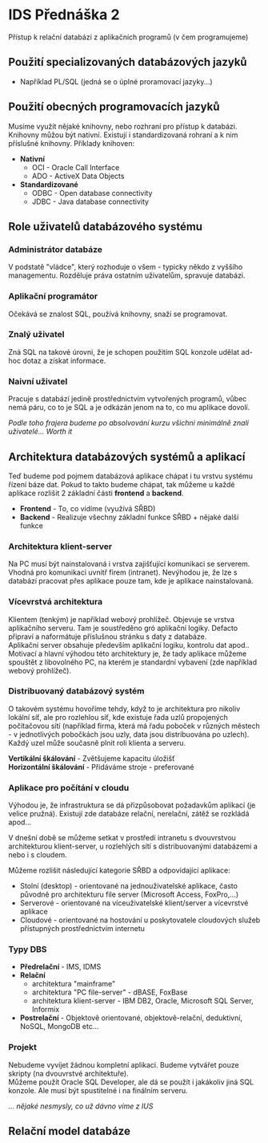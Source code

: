# IDS Přednáška 2

Přístup k relační databázi z aplikačních programů (v čem programujeme)
## Použití specializovaných databázových jazyků
- Například PL/SQL (jedná se o úplné proramovací jazyky...)  

## Použití obecných programovacích jazyků
Musíme využít nějaké knihovny, nebo rozhraní pro přístup k databázi. Knihovny můžou být nativní. Existují i standardizovaná rohraní a k nim příslušné knihovny. 
Příklady knihoven:
- **Nativní**
	- OCI - Oracle Call Interface
	- ADO - ActiveX Data Objects
- **Standardizované**
	- ODBC - Open database connectivity
	- JDBC - Java database connectivity

## Role uživatelů databázového systému
### Administrátor databáze
V podstatě "vládce", který rozhoduje o všem - typicky někdo z vyššího managementu. Rozděluje práva ostatním uživatelům, spravuje databázi.

### Aplikační programátor
Očekává se znalost SQL, používá knihovny, snaží se programovat.

### Znalý uživatel
Zná SQL na takové úrovni, že je schopen použitím SQL konzole udělat ad-hoc dotaz a získat informace.

### Naivní uživatel
Pracuje s databází jedině prostřednictvím vytvořených programů, vůbec nemá páru, co to je SQL a je odkázán jenom na to, co mu aplikace dovolí.

_Podle toho frajera budeme po absolvování kurzu všichni minimálně znalí uživatelé... Worth it_

## Architektura databázových systémů a aplikací
Teď budeme pod pojmem databázová aplikace chápat i tu vrstvu systému řízení báze dat. Pokud to takto budeme chápat, tak můžeme u každé aplikace rozlišit 2 základní části **frontend** a **backend**.
- **Frontend** - To, co vidíme (využívá SŘBD)
- **Backend** - Realizuje všechny základní funkce SŘBD + nějaké další funkce

### Architektura klient-server
Na PC musí být nainstalovaná i vrstva zajišťující komunikaci se serverem. Vhodná pro komunikaci uvnitř firem (intranet). Nevýhodou je, že lze s databází pracovat přes aplikace pouze tam, kde je aplikace nainstalovaná.

### Vícevrstvá architektura
Klientem (tenkým) je například webový prohlížeč. Objevuje se vrstva aplikačního serveru. Tam je soustředěno gró aplikační logiky. Defacto připraví a naformátuje příslušnou stránku s daty z databáze.  
Aplikační server obsahuje především aplikační logiku, kontrolu dat apod..  
Motivací a hlavní výhodou této architektury je, že tady aplikace můžeme spouštět z libovolného PC, na kterém je standardní vybavení (zde například webový prohlížeč).

### Distribuovaný databázový systém
O takovém systému hovoříme tehdy, když to je architektura pro nikoliv lokální síť, ale pro rozlehlou síť, kde existuje řada uzlů propojených počítačovou sítí (například firma, která má řadu poboček v různých městech - v jednotlivých pobočkách jsou uzly, data jsou distribuována po uzlech). Každý uzel může současně plnit roli klienta a serveru.

**Vertikální škálování** - Zvětšujeme kapacitu úložišť  
**Horizontální škálování** - Přidáváme stroje - preferované

### Aplikace pro počítání v cloudu
Výhodou je, že infrastruktura se dá přizpůsobovat požadavkům aplikací (je velice pružná). Existují zde databáze relační, nerelační, zátěž se rozkládá apod...

V dnešní době se můžeme setkat v prostředí intranetu s dvouvrstvou architekturou klient-server, u rozlehlých sítí s distribuovanými databázemi a nebo i s cloudem.

Můžeme rozlišit následující kategorie SŘBD a odpovídající aplikace:
- Stolní (desktop) - orientované na jednouživatelské aplikace, často původně pro architekturu file server (Microsoft Access, FoxPro,...)
- Serverové - orientované na víceuživatelské klient/server a vícevrstvé aplikace
- Cloudové - orientované na hostování u poskytovatele cloudových služeb přístupných prostřednictvím internetu

### Typy DBS
- **Předrelační** - IMS, IDMS
- **Relační**
	- architektura "mainframe"
	- architektura "PC file-server" - dBASE, FoxBase
	- architektura klient-server - IBM DB2, Oracle, Microsoft SQL Server, Informix
- **Postrelační** - Objektově orientované, objektově-relační, deduktivní, NoSQL, MongoDB etc...

### Projekt
Nebudeme vyvíjet žádnou kompletní aplikaci. Budeme vytvářet pouze skripty (na dvouvrstvé architektuře).  
Můžeme použít Oracle SQL Developer, ale dá se použít i jakákoliv jiná SQL konzole. Ale musí být spustitelné i na finálním serveru.

_... nějaké nesmysly, co už dávno víme z IUS_

## Relační model databáze
